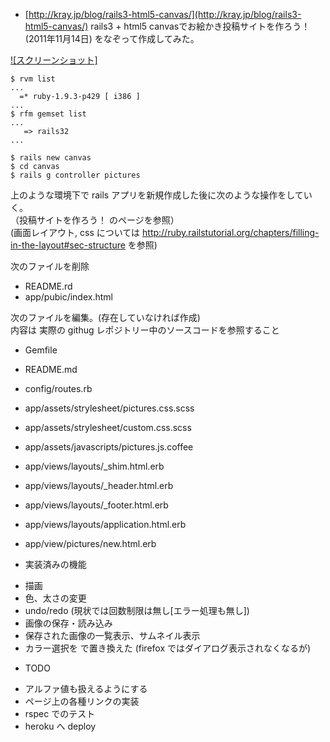 
* [http://kray.jp/blog/rails3-html5-canvas/](http://kray.jp/blog/rails3-html5-canvas/) rails3 + html5 canvasでお絵かき投稿サイトを作ろう！ (2011年11月14日)
 をなぞって作成してみた。  

[![スクリーンショット]](https://raw.github.com/katoy/rails-canvas/master/misc/scrennshts/screen-04.png)


    $ rvm list  
    ...  
      =* ruby-1.9.3-p429 [ i386 ]  
    ...  
    $ rfm gemset list  
    ...  
       => rails32  
    ...  
      
    $ rails new canvas  
    $ cd canvas  
    $ rails g controller pictures  


上のような環境下で rails アプリを新規作成した後に次のような操作をしていく。  
（投稿サイトを作ろう！ のページを参照）  
 (画面レイアウト, css については http://ruby.railstutorial.org/chapters/filling-in-the-layout#sec-structure を参照)  
 
次のファイルを削除
- README.rd  
- app/pubic/index.html  

次のファイルを編集。(存在していなければ作成)  
内容は 実際の githug レポジトリー中のソースコードを参照すること  

- Gemfile
- README.md

- config/routes.rb

- app/assets/strylesheet/pictures.css.scss
- app/assets/strylesheet/custom.css.scss

- app/assets/javascripts/pictures.js.coffee

- app/views/layouts/_shim.html.erb
- app/views/layouts/_header.html.erb
- app/views/layouts/_footer.html.erb
- app/views/layouts/application.html.erb

- app/view/pictures/new.html.erb

* 実装済みの機能

- 描画  
- 色、太さの変更
- undo/redo (現状では回数制限は無し[エラー処理も無し])  
- 画像の保存・読み込み  
- 保存された画像の一覧表示、サムネイル表示  
- カラー選択を <inut type="color"> で置き換えた (firefox ではダイアログ表示されなくなるが)

* TODO

- アルファ値も扱えるようにする
- ページ上の各種リンクの実装
- rspec でのテスト  
- heroku へ deploy  


